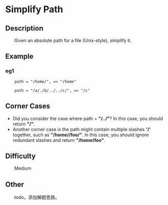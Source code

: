 # Simplify Path

## Description

&emsp;&emsp;Given an absolute path for a file \(Unix-style\), simplify it.

## Example

### eg1

```
    path = "/home/", => "/home"
    
    path = "/a/./b/../../c/", => "/c"
```

## Corner Cases

- Did you consider the case where path = **"/../"**? In this case, you should return **"/"**.
- Another corner case is the path might contain multiple slashes **'/'** together, such as **"/home//foo/"**. In this 
case, you should ignore redundant slashes and return **"/home/foo"**.


## Difficulty

&emsp;&emsp;Medium

## Other

&emsp;&emsp;todo，添加解题思路。